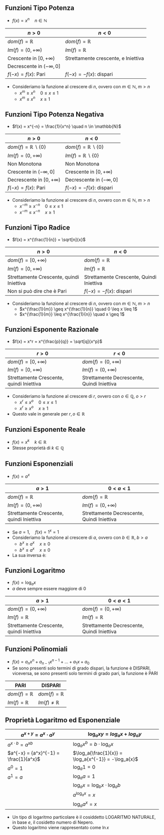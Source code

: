 ## Funzioni Tipo Potenza

* $f(x) = x^n \quad n \in \mathbb{N}$

|  $n>0$   | $n<0$    |
| --- | --- |
| $dom(f) = \mathbb{R}$ | $dom(f) = \mathbb{R}$ |
| $Im(f) = (0, +\infty )$ | $Im(f) = \mathbb{R}$| 
| Crescente in $[0, + \infty)$ | Strettamente crescente, e Iniettiva |
| Decrescente in $(- \infty, 0]$ | |
| $f(-x) = f(x)$: Pari | $f(-x) = -f(x)$: dispari|

* Consideriamo la funzione al crescere di $n$, ovvero con $m \in \mathbb{N}, \; m > n$
	* $x^m \geq x^n \quad 0 \leq x \leq 1$
	* $x^m \leq x^n \quad x \geq 1$

## Funzioni Tipo Potenza Negativa
* $f(x) = x^{-n} = \frac{1}{x^n} \quad n \in \mathbb{N}$

|  $n>0$   | $n<0$    |
| --- | --- |
| $dom(f) = \mathbb{R} \backslash \{0\}$ | $dom(f) = \mathbb{R} \backslash \{0\}$ |
| $Im(f) = (0, +\infty )$ | $Im(f) = \mathbb{R} \backslash \{0\}$| 
| Non Monotona | Non Monotona |
| Crescente in $(- \infty, 0]$ | Crescente in $[0, + \infty)$|
| Decrescente in $[0, + \infty)$ | Decrescente in $(- \infty, 0]$|
| $f(-x) = f(x)$: Pari | $f(-x) = -f(x)$: dispari|

* Consideriamo la funzione al crescere di $n$, ovvero con $m \in \mathbb{N}, \; m > n$
	* $x^{-m} \geq x^{-n} \quad 0 \leq x \leq 1$
	* $x^{-m} \leq x^{-n} \quad x \geq 1$

## Funzioni Tipo Radice
* $f(x) = x^{\frac{1}{n}} = \sqrt[n]{x}$

|  $n>0$   | $n<0$    |
| --- | --- |
| $dom(f) = [0, + \infty)$ | $dom(f) = \mathbb{R}$ |
| $Im(f) = [0, + \infty)$ | $Im(f) = \mathbb{R}$| 
| Strettamente Crescente, quindi Iniettiva | Strettamente Crescente, Quindi Iniettiva |
| Non si può dire che è Pari | $f(-x) = -f(x)$: dispari|

* Consideriamo la funzione al crescere di $n$, ovvero con $m \in \mathbb{N}, \; m > n$
	* $x^{\frac{1}{m}} \geq x^{\frac{1}{n}} \quad 0 \leq x \leq 1$
	* $x^{\frac{1}{m}} \leq x^{\frac{1}{n}} \quad x \geq 1$

## Funzioni Esponente Razionale
* $f(x) = x^r = x^{\frac{p}{q}} = \sqrt[q]{x^p}$

| $r>0$ | $r<0$ |
| --- | --- |
| $dom(f) = [0, + \infty)$ | $dom(f) = (0, + \infty)$ |
| $Im(f) = [0, + \infty)$ | $Im(f) = (0, + \infty)$| 
| Strettamente Crescente, quindi Iniettiva | Strettamente Decrescente, Quindi Iniettiva |

* Consideriamo la funzione al crescere di $r$, ovvero con $o \in \mathbb{Q}, \; o > r$
	* $x^r \leq x^o \quad 0 \leq x \leq 1$
	* $x^r \geq x^o \quad x \geq 1$
* Questo vale in generale per $r, o \in \mathbb{R}$

## Funzioni Esponente Reale
* $f(x) = x^k \quad k \in \mathbb{R}$
* Stesse proprietà di $k \in \mathbb{Q}$

## Funzioni Esponenziali
* $f(x) = a^x$

| $a > 1$ | $0 < a < 1$ |
| --- | --- |
| $dom(f) = \mathbb{R}$ | $dom(f) = \mathbb{R}$ |
| $Im(f) = (0, + \infty)$ | $Im(f) = (0, + \infty)$| 
| Strettamente Crescente, quindi Iniettiva | Strettamente Decrescente, Quindi Iniettiva |
* Se $a = 1, \quad f(x) = 1^x = 1$
* Consideriamo la funzione al crescere di $a$, ovvero con $b \in \mathbb{R}, \; b > a$
	* $b^x \geq a^x \quad x \geq 0$
	* $b^x \leq a^x \quad x \leq 0$
* La sua inversa è:
## Funzioni Logaritmo
* $f(x) = \log_a{x}$
* $a$ deve sempre essere maggiore di 0

| $a > 1$ | $0 < a < 1$ |
| --- | --- |
| $dom(f) = (0, + \infty)$ | $dom(f) = (0, + \infty)$ |
| $Im(f) = \mathbb{R}$ | $Im(f) = \mathbb{R}$| 
| Strettamente Crescente, quindi Iniettiva | Strettamente Decrescente, Quindi Iniettiva |

## Funzioni Polinomiali
* $f(x) = a_nx^n + a_{n-1}x^{n-1} + ... + a_1x + a_0$
* Se sono presenti solo termini di grado dispari, la funzione è DISPARI, viceversa, se sono presenti solo termini di grado pari, la funzione è PARI

|  PARI   | DISPARI |
| --- | --- |
| $dom(f) = \mathbb{R}$ | $dom(f) = \mathbb{R}$ |
| $Im(f) = \mathbb{R}$ | $Im(f) \neq \mathbb{R}$| 

## Proprietà Logaritmo ed Esponenziale

| $a^{x + y} = a^x \cdot a^y$ | $\log_a{xy} =log_a{x} + log_a{y}$ |
| --- | --- |
| $a^{x \cdot b} = {a^x}^b$ | $\log_a{x^b} = b \cdot \log_a{x}$ |
| $a^{-x} = {a^x}^{-1} = \frac{1}{a^x}$ | $\log_a{\frac{1}{x}} = \log_a{x^{-1}} = -\log_a{x}$ |
| $a^0 = 1$ | $\log_a{1} = 0$ |
| $a^1 = a$ | $\log_a{a} = 1$ |
|  | $\log_a{x} = \log_b{x} \cdot \log_a{b}$ |
|  | $a^{\log_a{x}} = x$ |
|  | $\log_a{a^x} = x$ |

* Un tipo di logaritmo particolare è il cosiddetto LOGARITMO NATURALE, in base $e$, il cosidetto numero di Nepero.
* Questo logaritmo viene rappresentato come $\ln{x}$